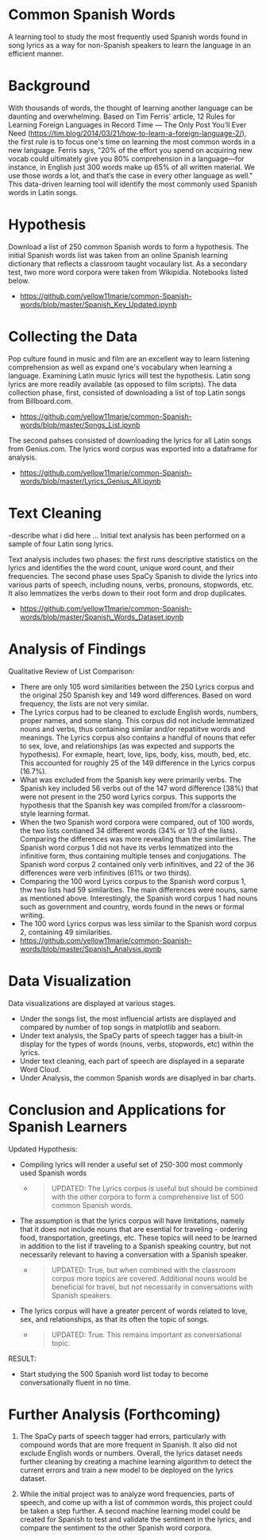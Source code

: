 # Common Spanish Words
A learning tool to study the most frequently used Spanish words found in song lyrics as a way for non-Spanish speakers to learn the language in an efficient manner.

# Background
With thousands of words, the thought of learning another language can be daunting and overwhelming. Based on Tim Ferris' article, 12 Rules for Learning Foreign Languages in Record Time — The Only Post You’ll Ever Need (https://tim.blog/2014/03/21/how-to-learn-a-foreign-language-2/), the first rule is to focus one's time on learning the most common words in a new language. Ferris says, "20% of the effort you spend on acquiring new vocab could ultimately give you 80% comprehension in a language—for instance, in English just 300 words make up 65% of all written material. We use those words a lot, and that’s the case in every other language as well." This data-driven learning tool will identify the most commonly used Spanish words in Latin songs.

# Hypothesis 
Download a list of 250 common Spanish words to form a hypothesis. The initial Spanish words list was taken from an online Spanish learning dictionary that reflects a classroom taught vocaulary list. As a secondary test, two more word corpora were taken from Wikipidia. Notebooks listed below.
- https://github.com/yellow11marie/common-Spanish-words/blob/master/Spanish_Key_Updated.ipynb

# Collecting the Data 
Pop culture found in music and film are an excellent way to learn listening comprehension as well as expand one's vocabulary when learning a language. Examining Latin music lyrics will test the hypothesis. Latin song lyrics are more readily available (as opposed to film scripts). The data collection phase, first, consisted of downloading a list of top Latin songs from Billboard.com. 
- https://github.com/yellow11marie/common-Spanish-words/blob/master/Songs_List.ipynb

The second pahses consisted of downloading the lyrics for all Latin songs from Genius.com. The lyrics word corpus was exported into a dataframe for analysis. 
- https://github.com/yellow11marie/common-Spanish-words/blob/master/Lyrics_Genius_All.ipynb

# Text Cleaning 
-describe what i did here ...
Initial text analysis has been performed on a sample of four Latin song lyrics. 

Text analysis includes two phases: the first runs descriptive statistics on the lyrics and identifies the the word count, unique word count, and their frequencies. The second phase uses SpaCy Spanish to divide the lyrics into various parts of speech, including nouns, verbs, pronouns, stopwords, etc. It also lemmatizes the verbs down to their root form and drop duplicates.
- https://github.com/yellow11marie/common-Spanish-words/blob/master/Spanish_Words_Dataset.ipynb 

# Analysis of Findings

Qualitative Review of List Comparison:
   - There are only 105 word similarities between the 250 Lyrics corpus and the original 250 Spanish key and 149 word differences. Based on word frequency, the lists are not very similar. 
   - The Lyrics corpus had to be cleaned to exclude English words, numbers, proper names, and some slang. This corpus did not include lemmatized nouns and verbs, thus containing similar and/or repatiitve words and meanings. The Lyrics corpus also contains a handful of nouns that refer to sex, love, and relationships (as was expected and supports the hypothesis). For exmaple, heart, love, lips, body, kiss, mouth, bed, etc. This accounted for roughly 25 of the 149 difference in the Lyrics corpus (16.7%).
   - What was excluded from the Spanish key were primarily verbs. The Spanish key included 56 verbs out of the 147 word difference (38%) that were not present in the 250 word Lyrics corpus. This supports the hypothesis that the Spanish key was compiled from/for a classroom-style learning format. 
   - When the two Spanish word corpora were compared, out of 100 words, the two lists contianed 34 different words (34% or 1/3 of the lists). Comparing the differences was more revealing than the similarities. The Spanish word corpus 1 did not have its verbs lemmatized into the infinitive form, thus containing multiple tenses and conjugations. The Spanish word corpus 2 contained only verb infinitives, and 22 of the 36 differences were verb infinitives (61% or two thirds). 
   - Comparing the 100 word Lyrics corpus to the Spanish word corpus 1, thw two lists had 59 similarities. The main differences were nouns, same as mentioned above. Interestingly, the Spanish word corpus 1 had nouns such as government and country, words found in the news or formal writing. 
   - The 100 word Lyrics corpus was less similar to the Spanish word corpus 2, containing 49 similarities. 
- https://github.com/yellow11marie/common-Spanish-words/blob/master/Spanish_Analysis.ipynb

# Data Visualization
Data visualizations are displayed at various stages. 
- Under the songs list, the most influencial artists are displayed and compared by number of top songs in matplotlib and seaborn.
- Under text analysis, the SpaCy parts of speech tagger has a biult-in display for the types of words (nouns, verbs, stopwords, etc) within the lyrics. 
- Under text cleaning, each part of speech are displayed in a separate Word Cloud.
- Under Analysis, the common Spanish words are disaplyed in bar charts. 

# Conclusion and Applications for Spanish Learners
Updated Hypothesis:
- Compiling lyrics will render a useful set of 250-300 most commonly used Spanish words 
    - >UPDATED: The Lyrics corpus is useful but should be combined with the other corpora to form a comprehensive list of 500 common Spanish words. 
- The assumption is that the lyrics corpus will have limitations, namely that it does not include nouns that are esential for traveling - ordering food, transportation, greetings, etc. These topics will need to be learned in addition to the list if traveling to a Spanish speaking country, but not necessarily relevant to having a conversation with a Spanish speaker. 
    - >UPDATED: True, but when combined with the classroom corpus more topics are covered. Additional nouns would be beneficial for travel, but not necessarily in conversations with Spanish speakers.
- The lyrics corpus will have a greater percent of words related to love, sex, and relationships, as that its often the topic of songs. 
    - >UPDATED: True. This remains important as conversational topic. 
    
RESULT:
- Start studying the 500 Spanish word list today to become conversationally fluent in no time.

# Further Analysis (Forthcoming)
1. The SpaCy parts of speech tagger had errors, particularly with compound words that are more frequent in Spanish. It also did not exclude English words or numbers. Overall, the lyrics dataset needs further cleaning by creating a machine learning algorithm to detect the current errors and train a new model to be deployed on the lyrics dataset. 

2. While the initial project was to analyze word frequencies, parts of speech, and come up with a list of commmon words, this project could be taken a step further. A second machine learning model could be created for Spanish to test and validate the sentiment in the lyrics, and compare the sentiment to the other Spanish word corpora. 
